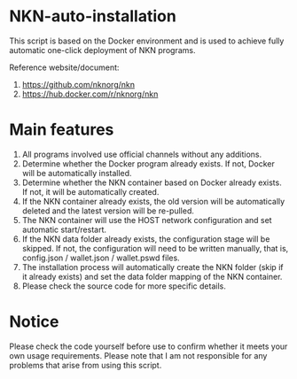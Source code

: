 # NKN-auto-installation
This script is based on the Docker environment and is used to achieve fully automatic one-click deployment of NKN programs.

Reference website/document:
1. https://github.com/nknorg/nkn
2. https://hub.docker.com/r/nknorg/nkn

# Main features
1. All programs involved use official channels without any additions.
2. Determine whether the Docker program already exists. If not, Docker will be automatically installed.
3. Determine whether the NKN container based on Docker already exists. If not, it will be automatically created.
4. If the NKN container already exists, the old version will be automatically deleted and the latest version will be re-pulled.
5. The NKN container will use the HOST network configuration and set automatic start/restart.
6. If the NKN data folder already exists, the configuration stage will be skipped. If not, the configuration will need to be written manually, that is, config.json / wallet.json / wallet.pswd files.
7. The installation process will automatically create the NKN folder (skip if it already exists) and set the data folder mapping of the NKN container.
8. Please check the source code for more specific details.

# Notice
Please check the code yourself before use to confirm whether it meets your own usage requirements.
Please note that I am not responsible for any problems that arise from using this script.

